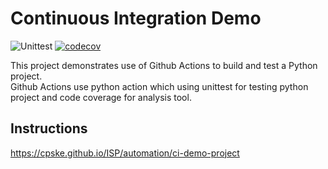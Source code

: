 Continuous Integration Demo
============================

![Unittest](https://github.com/natekrth/demo-pyci/actions/workflows/python-app.yml/badge.svg)
[![codecov](https://codecov.io/gh/natekrth/demo-pyci/branch/main/graph/badge.svg?token=2IPAY02XFV)](https://codecov.io/gh/natekrth/demo-pyci)

This project demonstrates use of Github Actions to build and test a Python project.  
Github Actions use python action which using unittest for testing python project and code coverage
for analysis tool.

## Instructions

https://cpske.github.io/ISP/automation/ci-demo-project


